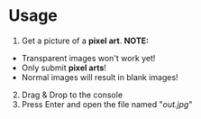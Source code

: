 # Usage
1. Get a picture of a **pixel art**.
**NOTE:**
  - Transparent images won't work yet!
  - Only submit **pixel arts**!
  - Normal images will result in blank images!
2. Drag & Drop to the console
3. Press Enter and open the file named "_out.jpg_"
